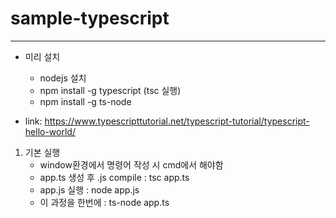 # sample-typescript

---

- 미리 설치

  - nodejs 설치
  - npm install -g typescript (tsc 실행)
  - npm install -g ts-node

- link: https://www.typescripttutorial.net/typescript-tutorial/typescript-hello-world/

1. 기본 실행
   - window환경에서 명령어 작성 시 cmd에서 해야함
   - app.ts 생성 후 .js compile : tsc app.ts
   - app.js 실행 : node app.js
   - 이 과정을 한번에 : ts-node app.ts
